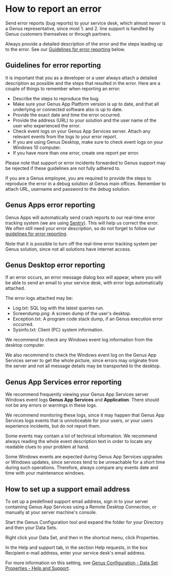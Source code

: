 # How to report an error

Send error reports (bug reports) to your service desk, which almost _never_ is a Genus representative, since most 1. and 2. line support is handled by Genus customers themselves or through partners.

Always provide a detailed description of the error and the steps leading up to the error. See our [Guidelines for error reporting](#guidelines-for-error-reporting) below.

## Guidelines for error reporting

It is important that you as a developer or a user always attach a detailed description as possible and the steps that resulted in the error. Here are a couple of things to remember when reporting an error:

* Describe the steps to reproduce the bug.
* Make sure your Genus App Platform version is up to date, and that all underlying or connected software also is up to date.
* Provide the exact date and time the error occurred.
* Provide the address (URL) to your solution and the user name of the user who experienced the error.
* Check event logs on your Genus App Services server. Attach any relevant events from the logs to your error report.
* If you are using Genus Desktop, make sure to check event logs on your Windows 10 computer.
* If you have more than one error, create one report per error.

Please note that support or error incidents forwarded to Genus support may be rejected if these guidelines are not fully adhered to.

If you are a Genus employee, you are required to provide the steps to reproduce the error in a debug solution at Genus main offices. Remember to attach URL, username and password to the debug solution.

## Genus Apps error reporting

Genus Apps will automatically send crash reports to our real-time error tracking system (we are using [Sentry](https://sentry.io/)). This will help us correct the error. We often still need your error description, so do not forget to follow our [guidelines for error reporting](#guidelines-for-error-reporting).

Note that it is possible to turn off the real-time error tracking system per Genus solution, since not all solutions have internet access.

## Genus Desktop error reporting

If an error occurs, an error message dialog box will appear, where you will be able to send an email to your service desk, with error logs automatically attached.

The error logs attached may be:  
* Log.txt: SQL log with the latest queries run.  
* Screendump.png: A screen dump of the user's desktop.  
* Exception.txt: A program code stack dump, if an Genus execution error occurred.  
* Sysinfo.txt: Client (PC) system information.

We recommend to check any Windows event log information from the desktop computer.

We also recommend to check the Windows event log on the Genus App Services server to get the whole picture, since errors may originate from the server and not all message details may be transported to the desktop.

## Genus App Services error reporting

We recommend frequently viewing your Genus App Services server Windows event logs **Genus App Services** and **Application**. There should not be any errors or warnings in these logs.

We recommend monitoring these logs, since it may happen that Genus App Services logs events that is unnoticeable for your users, or your users experience incidents, but do not report them.

Some events may contain a lot of technical information. We recommend always reading the whole event description text in order to locate any readable clues to your problem at hand.

Some Windows events are expected during Genus App Services upgrades or Windows updates, since services tend to be unreachable for a short time during such operations. Therefore, always compare any events date and time with your maintenance windows.

## How to set up a support email address

To set up a predefined support email address, sign in to your server containing Genus App Services using a Remote Desktop Connection, or manually at your server machine's console.

Start the Genus Configuration tool and expand the folder for your Directory and then your Data Sets.

Right click your Data Set, and then in the shortcut menu, click Properties.

In the Help and support tab, in the section Help requests, in the box Recipient e-mail address, enter your service desk's email address.

For more information on this setting, see [Genus Configuration - Data Set Properties - Help and Support](../installation-and-configuration/configure-and-maintain-genus-server/genus-server-configuration/data-set-properties.md).